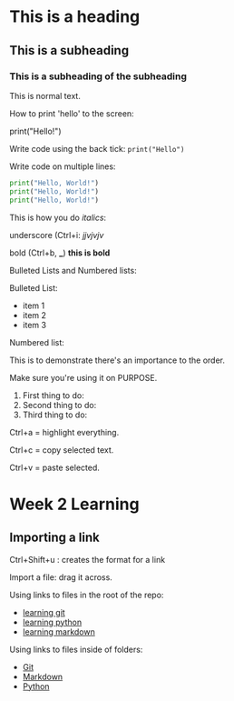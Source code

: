 # This is a heading

## This is a subheading

### This is a subheading of the subheading

This is normal text.

How to print 'hello' to the screen:

print("Hello!")


Write code using the back tick:
`print("Hello")`

Write code on multiple lines:
```python
print("Hello, World!")
print("Hello, World!")
print("Hello, World!")
```

This is how you do _italics_:

underscore (Ctrl+i: *jjvjvjv*

bold (Ctrl+b, **_**) **this is bold**

Bulleted Lists and Numbered lists:

Bulleted List:
* item 1
* item 2
* item 3

Numbered list:

This is to demonstrate there's an importance to the order.

Make sure you're using it on PURPOSE.
1. First thing to do:
2. Second thing to do:
3. Third thing to do:


Ctrl+a = highlight everything.

Ctrl+c = copy selected text.

Ctrl+v = paste selected.


# Week 2 Learning

## Importing a link
Ctrl+Shift+u : creates the format for a link

Import a file: drag it across.

Using links to files in the root of the repo:
* [learning git](learning_git.md)
* [learning python](learning_python.md)
* [learning markdown](learning_markdown.md)

Using links to files inside of folders:
* [Git](learning_git%2FREADME.md)
* [Markdown](learning_markdown%2FREADME.md)
* [Python](learning_python%2FREADME.md)

